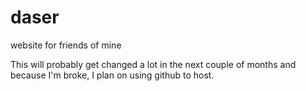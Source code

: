 # daser
website for friends of mine

This will probably get changed a lot in the next couple of months
and because I'm broke, I plan on using github to host.


